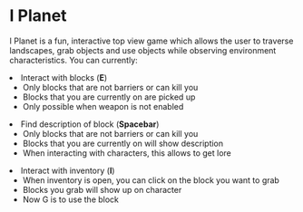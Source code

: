 <h1><strong>I Planet</strong></h1>
<p>I Planet is a fun, interactive top view game which allows the user to traverse landscapes,
grab objects and use objects while observing environment characteristics. You can currently:
 </p>
 
 <o1>
 	<li> Interact with blocks (<strong>E</strong>)<ul>
 		<li> Only blocks that are not barriers or can kill you</li>
 		<li> Blocks that you are currently on are picked up</li>
 		<li> Only possible when weapon is not enabled</li>
 		</ul></li>
 	<li> Find description of block (<strong>Spacebar</strong>)<ul>
 		<li> Only blocks that are not barriers or can kill you</li>
 		<li> Blocks that you are currently on will show description</li>
 		<li> When interacting with characters, this allows to get lore</li>
 		</ul></li>
 	<li> Interact with inventory (<strong>I</strong>)<ul>
 		<li> When inventory is open, you can click on the block you want to grab</li>
 		<li> Blocks you grab will show up on character</li>
 		<li> Now G is to use the block</li>
 		</ul></li></o1>
 		
 	
   <l1> <applet code ="I_Planet.class" archive ="I_Planet_Jar.jar" width = 640 height = 480></applet></l1>

